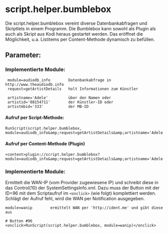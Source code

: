 <h1>script.helper.bumblebox</h1>

Die script.helper.bumblebox vereint diverse Datenbankabfragen und Skriptlets in einem Programm. Die Bumblebox kann sowohl als Plugin als auch als Skript aus Kodi heraus gestartet werden. Das eröffnet die Möglichkeit, u.a. Listitems per Content-Methode dynamisch zu befüllen.
 
 
 <h2>Parameter:</h2>
 
 <h3>Implementierte Module:</h3>
 
     module=audiodb_info        Datenbankabfrage in http://www.theaudiodb.info
     request=getArtistDetails   holt Informationen zum Künstler

     artistname='Adele'         über den Namen oder
     artistid='08154711'        der Künstler-ID oder
     artistmbid='333'           der MB-ID
 
 <h4>Aufruf per Script-Methode:</h4>
 
    RunScript(script.helper.bumblebox, module=audiodb_info&amp;request=getArtistDetails&amp;artistname='Adele')
 
 <h4>Aufruf per Content-Methode (Plugin)</h4>
 
    <content>plugin://script.helper.bumblebox?module=audiodb_info&amp;request=getArtistDetails&amp;artistname='Adele'</content>

<h3>Implementierte Module:</h3>

Ermittelt die WAN-IP (vom Provider zugewiesene IP) und schreibt diese in das Control(10) der SystemSettingsInfo.xml. Dazu muss der Button mit der ID=96 mit dem Scriptaufruf im `<onclick>` (wie folgt) komplettiert werden. Schlägt der Aufruf fehl, wird die WAN per Notification ausgegeben.

    module=wanip        ermittelt WAN per 'http://ident.me' und gibt diese aus

    # Button #96
    <onclick>RunScript(script.helper.bumblebox, module=wanip)</onclick>
 